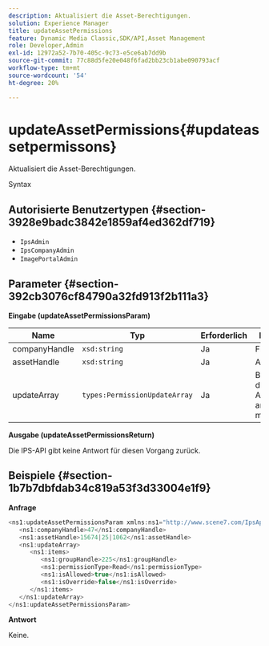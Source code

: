 ```yaml
---
description: Aktualisiert die Asset-Berechtigungen.
solution: Experience Manager
title: updateAssetPermissions
feature: Dynamic Media Classic,SDK/API,Asset Management
role: Developer,Admin
exl-id: 12972a52-7b70-405c-9c73-e5ce6ab7dd9b
source-git-commit: 77c88d5fe20e048f6fad2bb23cb1abe090793acf
workflow-type: tm+mt
source-wordcount: '54'
ht-degree: 20%

---
```


# updateAssetPermissions{#updateassetpermissons}

Aktualisiert die Asset-Berechtigungen.

Syntax

## Autorisierte Benutzertypen {#section-3928e9badc3842e1859af4ed362df719}

* `IpsAdmin`
* `IpsCompanyAdmin`
* `ImagePortalAdmin`

## Parameter {#section-392cb3076cf84790a32fd913f2b111a3}

**Eingabe (updateAssetPermissionsParam)**

| Name | Typ | Erforderlich | Beschreibung |
|---|---|---|---|
| companyHandle | `xsd:string` | Ja | Firmengriff. |
| assetHandle | `xsd:string` | Ja | Asset-Handle. |
| updateArray | `types:PermissionUpdateArray` | Ja | Berechtigungen, die Sie auf das Asset anwenden möchten. |

**Ausgabe (updateAssetPermissionsReturn)**

Die IPS-API gibt keine Antwort für diesen Vorgang zurück.

## Beispiele {#section-1b7b7dbfdab34c819a53f3d33004e1f9}

**Anfrage**

```java
<ns1:updateAssetPermissionsParam xmlns:ns1="http://www.scene7.com/IpsApi/xsd">
   <ns1:companyHandle>47</ns1:companyHandle>
   <ns1:assetHandle>15674|25|1062</ns1:assetHandle>
   <ns1:updateArray>
      <ns1:items>
         <ns1:groupHandle>225</ns1:groupHandle>
         <ns1:permissionType>Read</ns1:permissionType>
         <ns1:isAllowed>true</ns1:isAllowed>
         <ns1:isOverride>false</ns1:isOverride>
      </ns1:items>
   </ns1:updateArray>
</ns1:updateAssetPermissionsParam>
```

**Antwort**

Keine.
